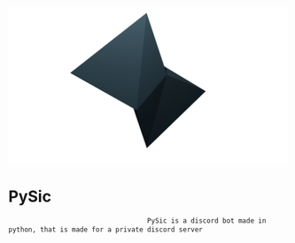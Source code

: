 
![Screenshot](icon.png)


#                                                                             PySic
                                       PySic is a discord bot made in python, that is made for a private discord server
